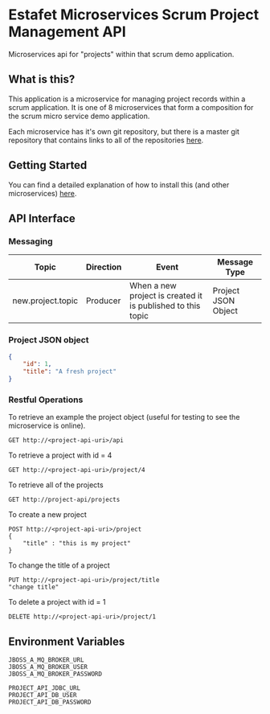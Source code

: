 # Estafet Microservices Scrum Project Management API
Microservices api for "projects" within that scrum demo application.
## What is this?
This application is a microservice for managing project records within a scrum application. It is one of 8 microservices that form a composition for the scrum micro service demo application.

Each microservice has it's own git repository, but there is a master git repository that contains links to all of the repositories [here](https://github.com/stericbro/estafet-microservices-scrum).
## Getting Started
You can find a detailed explanation of how to install this (and other microservices) [here](https://github.com/stericbro/estafet-microservices-scrum#getting-started).
## API Interface

### Messaging

|Topic            |Direction |Event                                                      |Message Type       |
|-----------------|----------|-----------------------------------------------------------|-------------------|
|new.project.topic|Producer  |When a new project is created it is published to this topic|Project JSON Object|

### Project JSON object

```json
{
    "id": 1,
    "title": "A fresh project"
}
```

### Restful Operations

To retrieve an example the project object (useful for testing to see the microservice is online).

```
GET http://<project-api-uri>/api
```

To retrieve a project with id = 4

```
GET http://<project-api-uri>/project/4
```

To retrieve all of the projects

```
GET http://project-api/projects
```

To create a new project

```
POST http://<project-api-uri>/project
{
    "title" : "this is my project"
}
```

To change the title of a project

```
PUT http://<project-api-uri>/project/title
"change title"
```

To delete a project with id = 1

```
DELETE http://<project-api-uri>/project/1
```

## Environment Variables
```
JBOSS_A_MQ_BROKER_URL
JBOSS_A_MQ_BROKER_USER
JBOSS_A_MQ_BROKER_PASSWORD

PROJECT_API_JDBC_URL
PROJECT_API_DB_USER
PROJECT_API_DB_PASSWORD
```


